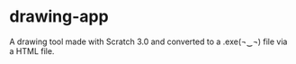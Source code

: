 # drawing-app
A drawing tool made with Scratch 3.0 and converted to a .exe(¬‿¬) file via a HTML file.

